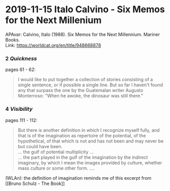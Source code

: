 # 2019-11-15 Italo Calvino - Six Memos for the Next Millenium

APAvar: Calvino, Italo (1988). Six Memos for the Next Millennium. Mariner Books.  
Link:  <https://worldcat.org/en/title/948668878>  

###  2 *Quickness*
pages 61 - 62:  

> I would like to put together a collection of stories consisting of a single sentence, or if possible a single line. But so far I haven't found any that surpass the one by the Guatemalan writer Augusto Monterroso: "When he awoke, the dinosaur was still there."

### 4 _Visibility_  
pages 111 - 112:  
> But there is another definition in which I recognize myself fully, and that is of the imagination as repertoire of the potential, of the hypothetical, of that which is not and has not been and may never be but could have been.  
> ... the gulf of potential multiplicity ...  
> ... the part played in the gulf of the imagination by the indirect imaginary, by which I mean the images provided by culture, whether mass culture or some other form. ....  

(WLAn): the definition of imagination reminds me of this excerpt from [[Bruno Schulz - The Book]]   
